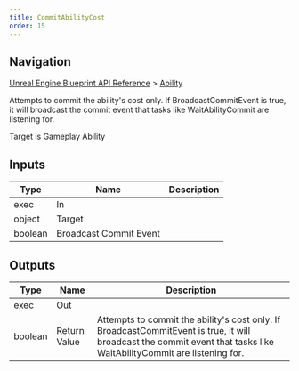 ```yaml
---
title: CommitAbilityCost
order: 15
---
```

## Navigation

[Unreal Engine Blueprint API Reference](https://dev.epicgames.com/documentation/en-us/unreal-engine/BlueprintAPI) > [Ability](https://dev.epicgames.com/documentation/en-us/unreal-engine/BlueprintAPI/Ability)

Attempts to commit the ability's cost only. If BroadcastCommitEvent is true, it will broadcast the commit event that tasks like WaitAbilityCommit are listening for.

Target is Gameplay Ability

## Inputs

| Type | Name | Description |
| --- | --- | --- |
| exec | In |  |
| object | Target |  |
| boolean | Broadcast Commit Event |  |

## Outputs

| Type | Name | Description |
| --- | --- | --- |
| exec | Out |  |
| boolean | Return Value | Attempts to commit the ability's cost only. If BroadcastCommitEvent is true, it will broadcast the commit event that tasks like WaitAbilityCommit are listening for. |
